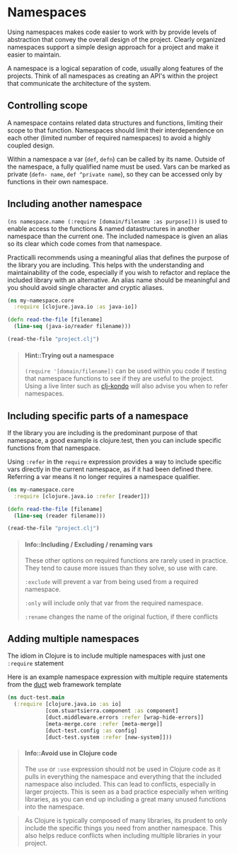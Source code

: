 # Namespaces
Using namespaces  makes code easier to work with by provide levels of abstraction that convey the overall design of the project.  Clearly organized namespaces support a simple design approach for a project and make it easier to maintain.

A namespace is a logical separation of code, usually along features of the projects. Think of all namespaces as creating an API's within the project that communicate the architecture of the system.

## Controlling scope
A namespace contains related data structures and functions, limiting their scope to that function.  Namespaces should limit their interdependence on each other (limited number of required namespaces) to avoid a highly coupled design.

Within a namespace a var (`def`, `defn`) can be called by its name.  Outside of the namespace, a fully qualified name must be used. Vars can be marked as private (`defn- name`, `def ^private name`), so they can be accessed only by functions in their own namespace.


## Including another namespace
`(ns namespace.name (:require [domain/filename :as purpose]))` is used to enable access to the functions & named datastructures in another namespace than the current one.  The included namespace is given an alias so its clear which code comes from that namespace.

Practicalli recommends using a meaningful alias that defines the purpose of the library you are including.  This helps with the understanding and maintainability of the code, especially if you wish to refactor and replace the included library with an alternative.  An alias name should be meaningful and you should avoid single character and cryptic aliases.

```clojure
(ns my-namespace.core
  :require [clojure.java.io :as java-io])

(defn read-the-file [filename]
  (line-seq (java-io/reader filename)))

(read-the-file "project.clj")
```

> #### Hint::Trying out a namespace
> `(require '[domain/filename])` can be used within you code if testing that namespace functions to see if they are useful to the project.  Using a live linter such as [clj-kondo](https://github.com/borkdude/clj-kondo) will also advise you when to refer namespaces.


## Including specific parts of a namespace
If the library you are including is the predominant purpose of that namespace, a good example is clojure.test, then you can include specific functions from that namespace.

Using `:refer` in the `require` expression provides a way to include specific vars directly in the current namespace, as if it had been defined there. Referring a var means it no longer requires a namespace qualifier.

```clojure
(ns my-namespace.core
  :require [clojure.java.io :refer [reader]])

(defn read-the-file [filename]
  (line-seq (reader filename)))

(read-the-file "project.clj")
```

> #### Info::Including / Excluding / renaming vars
> These other options on required functions are rarely used in practice.  They tend to cause more issues than they solve, so use with care.
>
> `:exclude` will prevent a var from being used from a required namespace.
>
> `:only` will include only that var from the required namespace.
>
> `:rename` changes the name of the original fuction, if there conflicts


## Adding multiple namespaces

The idiom in Clojure is to include multiple namespaces with just one `:require` statement

Here is an example namespace expression with multiple require statements from the [duct](https://github.com/duct-framework/duct) web framework template

```clojure
(ns duct-test.main
  (:require [clojure.java.io :as io]
            [com.stuartsierra.component :as component]
            [duct.middleware.errors :refer [wrap-hide-errors]]
            [meta-merge.core :refer [meta-merge]]
            [duct-test.config :as config]
            [duct-test.system :refer [new-system]]))

```

> #### Info::Avoid use in Clojure code
>The `use` or `:use` expression should not be used in Clojure code as it pulls in everything the namespace and everything that the included namespace also included.  This can lead to conflicts, especially in larger projects. This is seen as a bad practice especially when writing libraries, as you can end up including a great many unused functions into the namespace.

> As Clojure is typically composed of many libraries, its prudent to only include the specific things you need from another namespace.  This also helps reduce conflicts when including multiple libraries in your project.
